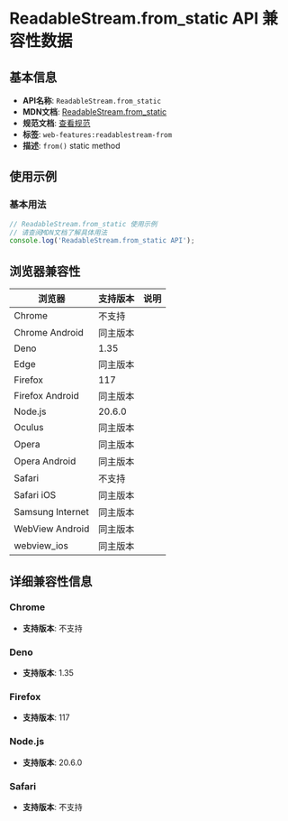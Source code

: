 # ReadableStream.from_static API 兼容性数据

## 基本信息

- **API名称**: `ReadableStream.from_static`
- **MDN文档**: [ReadableStream.from_static](https://developer.mozilla.org/docs/Web/API/ReadableStream/from_static)
- **规范文档**: [查看规范](https://streams.spec.whatwg.org/#rs-from)
- **标签**: `web-features:readablestream-from`
- **描述**: `from()` static method

## 使用示例

### 基本用法

```javascript
// ReadableStream.from_static 使用示例
// 请查阅MDN文档了解具体用法
console.log('ReadableStream.from_static API');
```

## 浏览器兼容性

| 浏览器 | 支持版本 | 说明 |
|--------|----------|------|
| Chrome | 不支持 |  |
| Chrome Android | 同主版本 |  |
| Deno | 1.35 |  |
| Edge | 同主版本 |  |
| Firefox | 117 |  |
| Firefox Android | 同主版本 |  |
| Node.js | 20.6.0 |  |
| Oculus | 同主版本 |  |
| Opera | 同主版本 |  |
| Opera Android | 同主版本 |  |
| Safari | 不支持 |  |
| Safari iOS | 同主版本 |  |
| Samsung Internet | 同主版本 |  |
| WebView Android | 同主版本 |  |
| webview_ios | 同主版本 |  |

## 详细兼容性信息

### Chrome

- **支持版本**: 不支持

### Deno

- **支持版本**: 1.35

### Firefox

- **支持版本**: 117

### Node.js

- **支持版本**: 20.6.0

### Safari

- **支持版本**: 不支持

